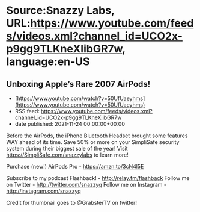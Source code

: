 # Source:Snazzy Labs, URL:https://www.youtube.com/feeds/videos.xml?channel_id=UCO2x-p9gg9TLKneXlibGR7w, language:en-US

## Unboxing Apple’s Rare 2007 AirPods!
 - [https://www.youtube.com/watch?v=50UfUaeyhms](https://www.youtube.com/watch?v=50UfUaeyhms)
 - RSS feed: https://www.youtube.com/feeds/videos.xml?channel_id=UCO2x-p9gg9TLKneXlibGR7w
 - date published: 2021-11-24 00:00:00+00:00

Before the AirPods, the iPhone Bluetooth Headset brought some features WAY ahead of its time.
Save 50% or more on your SimpliSafe security system during their biggest sale of the year! Visit https://SimpliSafe.com/snazzylabs to learn more!

Purchase (new!) AirPods Pro - https://amzn.to/3cN4l5E

Subscribe to my podcast Flashback! - http://relay.fm/flashback
Follow me on Twitter - http://twitter.com/snazzyq
Follow me on Instagram - http://instagram.com/snazzyq

Credit for thumbnail goes to @GrabsterTV on twitter!

